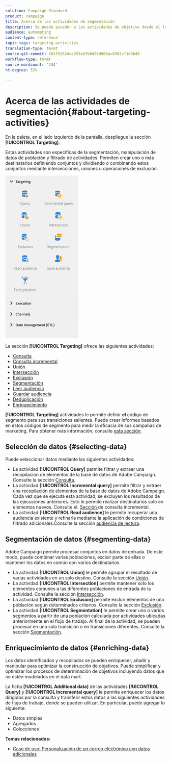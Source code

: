 ```yaml
---
solution: Campaign Standard
product: campaign
title: Acerca de las actividades de segmentación
description: Se puede acceder a las actividades de objetivo desde el lado izquierdo de la pantalla.
audience: automating
content-type: reference
topic-tags: targeting-activities
translation-type: tm+mt
source-git-commit: 501f52624ce253eb7b0d36d908ac8502cf1d3b48
workflow-type: tm+mt
source-wordcount: '434'
ht-degree: 52%

---
```



# Acerca de las actividades de segmentación{#about-targeting-activities}

En la paleta, en el lado izquierdo de la pantalla, despliegue la sección **[!UICONTROL Targeting]**.

Estas actividades son específicas de la segmentación, manipulación de datos de población y filtrado de actividades. Permiten crear uno o más destinatarios definiendo conjuntos y dividiendo o combinando estos conjuntos mediante intersecciones, uniones u operaciones de exclusión.

![](assets/wkf_targeting_activities.png)

La sección **[!UICONTROL Targeting]** ofrece las siguientes actividades:

* [Consulta](../../automating/using/query.md)
* [Consulta incremental](../../automating/using/incremental-query.md)
* [Unión](../../automating/using/union.md)
* [Intersección](../../automating/using/intersection.md)
* [Exclusión](../../automating/using/exclusion.md)
* [Segmentación](../../automating/using/segmentation.md)
* [Leer audiencia](../../automating/using/read-audience.md)
* [Guardar audiencia](../../automating/using/save-audience.md)
* [Deduplicación](../../automating/using/deduplication.md)
* [Enriquecimiento](../../automating/using/enrichment.md)

**[!UICONTROL Targeting]** actividades le permite definir  **el** código de segmento para sus transiciones salientes. Puede crear informes basados en estos códigos de segmento para medir la eficacia de sus campañas de marketing. Para obtener más información, consulte [esta sección](../../reporting/using/creating-a-report-workflow-segment.md).

## Selección de datos {#selecting-data}

Puede seleccionar datos mediante las siguientes actividades:

* La actividad **[!UICONTROL Query]** permite filtrar y extraer una recopilación de elementos de la base de datos de Adobe Campaign. Consulte la sección [Consulta](../../automating/using/query.md).
* La actividad **[!UICONTROL Incremental query]** permite filtrar y extraer una recopilación de elementos de la base de datos de Adobe Campaign. Cada vez que se ejecuta esta actividad, se excluyen los resultados de las ejecuciones anteriores. Esto le permite realizar destinatarios solo en elementos nuevos. Consulte el. [Sección ](../../automating/using/incremental-query.md) de consulta incremental.
* La actividad **[!UICONTROL Read audience]** le permite recuperar una audiencia existente y refinarla mediante la aplicación de condiciones de filtrado adicionales.Consulte la sección [audiencia de lectura](../../automating/using/read-audience.md).

## Segmentación de datos {#segmenting-data}

Adobe Campaign permite procesar conjuntos en datos de entrada. De este modo, puede combinar varias poblaciones, excluir parte de ellas o mantener los datos en común con varios destinatarios.

* La actividad **[!UICONTROL Union]** le permite agrupar el resultado de varias actividades en un solo destino. Consulte la sección [Unión](../../automating/using/union.md).
* La actividad **[!UICONTROL Intersection]** permite mantener solo los elementos comunes a las diferentes poblaciones de entrada de la actividad. Consulte la sección [Intersección](../../automating/using/intersection.md).
* La actividad **[!UICONTROL Exclusion]** permite excluir elementos de una población según determinados criterios. Consulte la sección [Exclusión](../../automating/using/exclusion.md).
* La actividad **[!UICONTROL Segmentation]** le permite crear uno o varios segmentos a partir de una población calculada por actividades ubicadas anteriormente en el flujo de trabajo. Al final de la actividad, se pueden procesar en una sola transición o en transiciones diferentes. Consulte la sección [Segmentación](../../automating/using/segmentation.md).

## Enriquecimiento de datos {#enriching-data}

Los datos identificados y recopilados se pueden enriquecer, añadir y manipular para optimizar la construcción de objetivos. Puede simplificar y optimizar los procesos de determinación de objetivos incluyendo datos que no estén modelados en el data mart.

La ficha **[!UICONTROL Additional data]** de las actividades **[!UICONTROL Query]** y **[!UICONTROL Incremental query]** le permite enriquecer los datos dirigidos por la consulta y transferir estos datos a las siguientes actividades de flujo de trabajo, donde se pueden utilizar. En particular, puede agregar lo siguiente:

* Datos simples
* Agregados
* Colecciones

**Temas relacionados:**

* [Caso de uso: Personalización de un correo electrónico con datos adicionales](../../automating/using/personalizing-email-with-additional-data.md)
